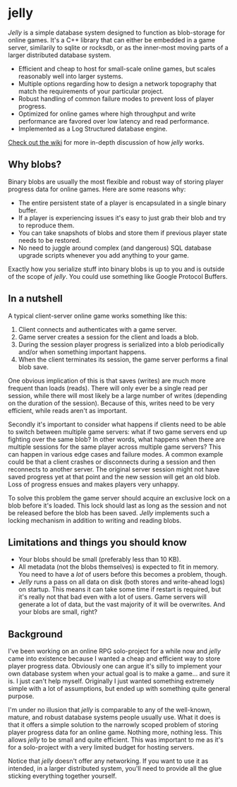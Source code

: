 # jelly
_Jelly_ is a simple database system designed to function as blob-storage for online games. It's a C++ library that can either be embedded 
in a game server, similarily to sqlite or rocksdb, or as the inner-most moving parts of a larger distributed database system.

* Efficient and cheap to host for small-scale online games, but scales reasonably well into larger systems.
* Multiple options regarding how to design a network topography that match the requirements of your particular project.
* Robust handling of common failure modes to prevent loss of player progress.
* Optimized for online games where high throughput and write performance are favored over low latency and read performance.
* Implemented as a Log Structured database engine.

[Check out the wiki](https://github.com/demogorgon1/jelly/wiki) for more in-depth discussion of how _jelly_ works.

## Why blobs?

Binary blobs are usually the most flexible and robust way of storing player progress data for online games. Here are some reasons why:

* The entire persistent state of a player is encapsulated in a single binary buffer. 
* If a player is experiencing issues it's easy to just grab their blob and try to reproduce them.
* You can take snapshots of blobs and store them if previous player state needs to be restored.
* No need to juggle around complex (and dangerous) SQL database upgrade scripts whenever you add anything to your game.

Exactly how you serialize stuff into binary blobs is up to you and is outside of the scope of _jelly_. You could use something like Google Protocol Buffers. 

## In a nutshell

A typical client-server online game works something like this:

1. Client connects and authenticates with a game server.
2. Game server creates a session for the client and loads a blob.
3. During the session player progress is serialized into a blob periodically and/or when something important happens.
4. When the client terminates its session, the game server performs a final blob save.

One obvious implication of this is that saves (writes) are much more frequent than loads (reads). There will
only ever be a single read per session, while there will most likely be a large number of writes (depending on the duration of the session). Because of this, writes need to be very efficient, while reads aren't as important.

Secondly it's important to consider what happens if clients need to be able to switch between multiple game servers: what if two game servers end up fighting over the same blob? In other words, what happens when there are multiple sessions for the same player across multiple game servers? This can happen in various edge cases and failure modes. A common example could
be that a client crashes or disconnects during a session and then reconnects to another server. The original server session might not have saved progress yet at that point and the new session will get an old blob. Loss of progress ensues and makes players very unhappy.

To solve this problem the game server should acquire an exclusive lock on a blob before it's loaded. This lock should last as long as the session and not be released before the blob has been saved.
_Jelly_ implements such a locking mechanism in addition to writing and reading blobs.

## Limitations and things you should know

* Your blobs should be small (preferably less than 10 KB).
* All metadata (not the blobs themselves) is expected to fit in memory. You need to have a _lot_ of
users before this becomes a problem, though.
* _Jelly_ runs a pass on all data on disk (both stores and write-ahead logs) on startup. This means it can take some time if restart is required, but it's really not that bad even with a lot of users. Game servers will generate a lot of data,
but the vast majority of it will be overwrites. And your blobs are small, right?

## Background
I've been working on an online RPG solo-project for a while now and _jelly_ came into existence because I wanted a cheap and efficient way to store player progress data. Obviously one can argue it's silly to implement your own database system when your actual goal is to make a game... and sure it is. I just can't help myself. Originally I just wanted something extremely simple with a lot of assumptions, but ended up with something quite general purpose. 

I'm under no illusion that _jelly_ is comparable to any of the well-known, mature, and robust database systems people usually use. What it does is that it offers a simple solution to the narrowly scoped problem of storing player progress data for an online game. Nothing more, nothing less. This allows _jelly_ to be small and quite efficient. This was important to me as it's for a solo-project with a very limited budget for hosting servers.

Notice that _jelly_ doesn't offer any networking. If you want to use it as intended, in a larger distributed system, you'll need to provide all the glue sticking everything together yourself.

